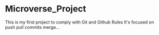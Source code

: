 # Microverse_Project
This is my first project to comply with Git and Github Rules
It's focused on push pull commits merge...
